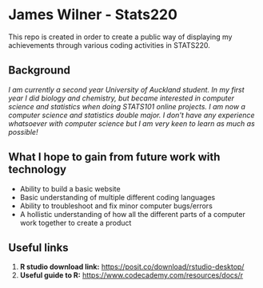 # **James Wilner - Stats220**

This repo is created in order to create a public way of displaying my achievements through various coding activities in STATS220.

## Background

*I am currently a second year University of Auckland student. In my first year I did biology and chemistry, but became interested in computer science and statistics when doing STATS101 online projects. I am now a computer science and statistics double major. I don't have any experience whatsoever with computer science but I am very keen to learn as much as possible!*

## What I hope to gain from future work with technology
- Ability to build a basic website
- Basic understanding of multiple different coding languages
- Ability to troubleshoot and fix minor computer bugs/errors
- A hollistic understanding of how all the different parts of a computer work together to create a product

## Useful links

1. **R studio download link:** https://posit.co/download/rstudio-desktop/
2. **Useful guide to R:** https://www.codecademy.com/resources/docs/r


